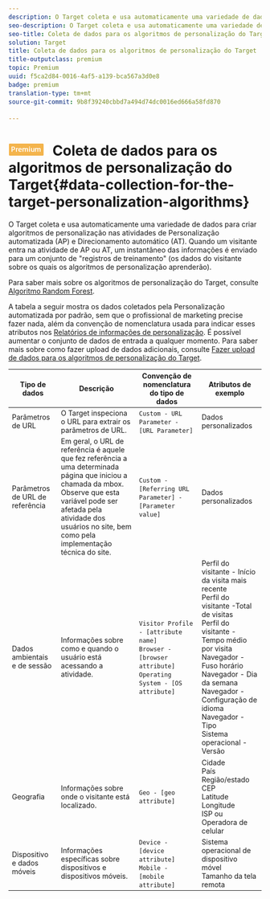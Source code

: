 ```yaml
---
description: O Target coleta e usa automaticamente uma variedade de dados para criar algoritmos de personalização nas atividades de Personalização automatizada (AP) e Direcionamento automático (AT). Quando um visitante entra na atividade de AP ou AT, um instantâneo das informações é enviado para um conjunto de "registros de treinamento" (os dados do visitante sobre os quais os algoritmos de personalização aprenderão).
seo-description: O Target coleta e usa automaticamente uma variedade de dados para criar algoritmos de personalização nas atividades de Personalização automatizada (AP) e Direcionamento automático (AT). Quando um visitante entra na atividade de AP ou AT, um instantâneo das informações é enviado para um conjunto de "registros de treinamento" (os dados do visitante sobre os quais os algoritmos de personalização aprenderão).
seo-title: Coleta de dados para os algoritmos de personalização do Target
solution: Target
title: Coleta de dados para os algoritmos de personalização do Target
title-outputclass: premium
topic: Premium
uuid: f5ca2d84-0016-4af5-a139-bca567a3d0e8
badge: premium
translation-type: tm+mt
source-git-commit: 9b8f39240cbbd7a494d74dc0016ed666a58fd870

---
```



# ![PREMIUM](/help/assets/premium.png) Coleta de dados para os algoritmos de personalização do Target{#data-collection-for-the-target-personalization-algorithms}

O Target coleta e usa automaticamente uma variedade de dados para criar algoritmos de personalização nas atividades de Personalização automatizada (AP) e Direcionamento automático (AT). Quando um visitante entra na atividade de AP ou AT, um instantâneo das informações é enviado para um conjunto de &quot;registros de treinamento&quot; (os dados do visitante sobre os quais os algoritmos de personalização aprenderão).

Para saber mais sobre os algoritmos de personalização do Target, consulte [Algoritmo Random Forest](../../c-activities/t-automated-personalization/algo-random-forest.md#concept_48F3CDAA16A848D2A84CDCD19DAAE3AA).

A tabela a seguir mostra os dados coletados pela Personalização automatizada por padrão, sem que o profissional de marketing precise fazer nada, além da convenção de nomenclatura usada para indicar esses atributos nos [Relatórios de informações de personalização](../../c-reports/c-personalization-insights-reports/personalization-insights-reports.md#concept_A897070E1EDC403EB84CFB7A6ECAD767). É possível aumentar o conjunto de dados de entrada a qualquer momento. Para saber mais sobre como fazer upload de dados adicionais, consulte [Fazer upload de dados para os algoritmos de personalização do Target](../../c-activities/t-automated-personalization/uploading-data-for-the-target-personalization-algorithms.md#concept_85EA505B37E54514A1C8AB91553FEED6).

| Tipo de dados | Descrição | Convenção de nomenclatura do tipo de dados | Atributos de exemplo |
|--- |--- |--- |--- |
| Parâmetros de URL | O Target inspeciona o URL para extrair os parâmetros de URL. | `Custom - URL Parameter - [URL Parameter]` | Dados personalizados |
| Parâmetros de URL de referência | Em geral, o URL de referência é aquele que fez referência a uma determinada página que iniciou a chamada da mbox.<br>Observe que esta variável pode ser afetada pela atividade dos usuários no site, bem como pela implementação técnica do site. | `Custom - [Referring URL Parameter] - [Parameter value]` | Dados personalizados |
| Dados ambientais e de sessão | Informações sobre como e quando o usuário está acessando a atividade. | `Visitor Profile - [attribute name]`<br>`Browser - [browser attribute]`<br>`Operating System - [OS attribute]` | Perfil do visitante - Início da visita mais recente<br>Perfil do visitante -Total de visitas<br>Perfil do visitante - Tempo médio por visita<br>Navegador - Fuso horário<br>Navegador - Dia da semana<br>Navegador - Configuração de idioma<br>Navegador - Tipo<br>Sistema operacional - Versão |
| Geografia | Informações sobre onde o visitante está localizado. | `Geo - [geo attribute]` | Cidade<br>País<br>Região/estado<br>CEP<br>Latitude<br>Longitude<br>ISP ou Operadora de celular |
| Dispositivo e dados móveis | Informações específicas sobre dispositivos e dispositivos móveis. | `Device - [device attribute]`<br>`Mobile - [mobile attribute]` | Sistema operacional de dispositivo móvel<br>Tamanho da tela remota |


